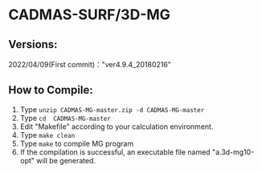 # CADMAS-SURF/3D-MG

## Versions:  
 2022/04/09(First commit)："ver4.9.4_20180216"


## How to Compile:
 1. Type `unzip CADMAS-MG-master.zip -d CADMAS-MG-master`
 2. Type `cd  CADMAS-MG-master`
 3. Edit "Makefile" according to your calculation environment.
 4. Type `make clean`
 5. Type `make` to compile MG program
 6. If the compilation is successful, an executable file named "a.3d-mg10-opt" will be generated.
